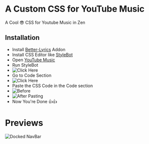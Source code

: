# A Custom CSS for YouTube Music

A Cool 😎 CSS for Youtube Music in Zen

## Installation
* Install [Better-Lyrics](https://addons.mozilla.org/en-US/firefox/addon/better-lyrics/) Addon
* Install CSS Editor like [StyleBot](https://addons.mozilla.org/en-US/firefox/addon/stylebot-web/)
* Open [YouTube Music](music.youtube.com)
* Run StyleBot
* ![Click Here](https://github.com/user-attachments/assets/25145b81-7b71-4b83-912b-f4ffb6c259e8)
* Go to Code Section
* ![Click Here](https://github.com/user-attachments/assets/061b09b2-be3e-4405-aed2-a84be018c4fb)
* Paste the CSS Code in the Code section
* ![Before](https://github.com/user-attachments/assets/aa26170e-ebab-43ad-b3b6-22ce3ed2857c)
* ![After Pasting](https://github.com/user-attachments/assets/02eb692a-d170-45a1-a591-4e3924702608)
* Now You're Done 👍👍

# Previews
![Docked NavBar](Preview/Docked_Panel.png)
